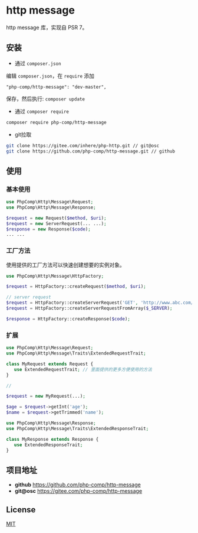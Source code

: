 # http message

http message 库，实现自 PSR 7。

## 安装

- 通过 `composer.json`

编辑 `composer.json`，在 `require` 添加

```
"php-comp/http-message": "dev-master",
```

保存，然后执行: `composer update`

- 通过 `composer require`

```bash
composer require php-comp/http-message
```

- git拉取

```bash
git clone https://gitee.com/inhere/php-http.git // git@osc
git clone https://github.com/php-comp/http-message.git // github
```

## 使用

### 基本使用

```php
use PhpComp\Http\Message\Request;
use PhpComp\Http\Message\Response;

$request = new Request($method, $uri);
$request = new ServerRequest(... ...);
$response = new Response($code);
... ...
```

### 工厂方法

使用提供的工厂方法可以快速创建想要的实例对象。

```php
use PhpComp\Http\Message\HttpFactory;

$request = HttpFactory::createRequest($method, $uri);

// server request
$request = HttpFactory::createServerRequest('GET', 'http://www.abc.com/home');
$request = HttpFactory::createServerRequestFromArray($_SERVER);

$response = HttpFactory::createResponse($code);
```

### 扩展

```php
use PhpComp\Http\Message\Request;
use PhpComp\Http\Message\Traits\ExtendedRequestTrait;

class MyRequest extends Request {
   use ExtendedRequestTrait; // 里面提供的更多方便使用的方法
}

// 

$request = new MyRequest(...);

$age = $request->getInt('age');
$name = $request->getTrimmed('name');
```

```php
use PhpComp\Http\Message\Response;
use PhpComp\Http\Message\Traits\ExtendedResponseTrait;

class MyResponse extends Response {
   use ExtendedResponseTrait;
}
```

## 项目地址

- **github** https://github.com/php-comp/http-message
- **git@osc** https://gitee.com/php-comp/http-message

## License

[MIT](LICENSE)

